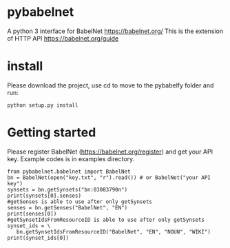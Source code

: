 # pybabelnet
A python 3 interface for BabelNet https://babelnet.org/
This is the extension of HTTP API https://babelnet.org/guide
 # install
Please download the project, use cd to move to the pybabelfy folder and run:
```
python setup.py install
```
 # Getting started
Please register BabelNet (https://babelnet.org/register) and get your API key.
Example codes is in examples directory.
 ```
from pybabelnet.babelnet import BabelNet
 bn = BabelNet(open("key.txt", "r").read()) # or BabelNet("your API key")
 synsets = bn.getSynsets("bn:03083790n")
print(synsets[0].senses)
 #getSenses is able to use after only getSynsets
senses = bn.getSenses("BabelNet", "EN")
print(senses[0])
 #getSynsetIdsFromResourceID is able to use after only getSynsets
synset_ids = \
    bn.getSynsetIdsFromResourceID("BabelNet", "EN", "NOUN", "WIKI")
print(synset_ids[0])
```
